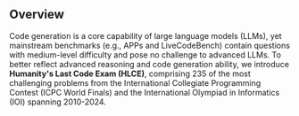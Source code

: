 
## Overview

Code generation is a core capability of large language models (LLMs), yet mainstream benchmarks (e.g., APPs and LiveCodeBench) contain questions with medium-level difficulty and pose no challenge to advanced LLMs. To better reflect advanced reasoning and code generation ability, we introduce **Humanity's Last Code Exam (HLCE)**, comprising 235 of the most challenging problems from the International Collegiate Programming Contest (ICPC World Finals) and the International Olympiad in Informatics (IOI) spanning 2010-2024.
